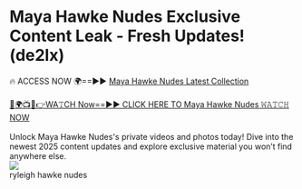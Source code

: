 # Maya Hawke Nudes Exclusive Content Leak - Fresh Updates! (de2lx)

🔥 ACCESS NOW 🌍==►► <a href="https://tinyurl.com/2mz8nhtm" rel="nofollow">Maya Hawke Nudes Latest Collection</a>
<br><br>
[🔴🌍📺📱👉WA𝚃CH Now==►► CLICK HERE TO Maya Hawke Nudes 𝚆𝙰𝚃𝙲𝙷 NOW](https://tinyurl.com/2mz8nhtm)
<br><br>
Unlock Maya Hawke Nudes's private videos and photos today! Dive into the newest 2025 content updates and explore exclusive material you won’t find anywhere else.
<br>
<a href="https://tinyurl.com/2mz8nhtm" rel="nofollow" data-target="animated-image.originalLink"><img src="https://camo.githubusercontent.com/8a4f000d20f83aca3bf7ec5f350d767afa0574a8a352519fd8cfa583a6f93a33/68747470733a2f2f692e696d6775722e636f6d2f644a486b345a712e676966" data-canonical-src="https://i.imgur.com/dJHk4Zq.gif" style="max-width: 100%; display: inline-block;" data-target="animated-image.originalImage"></a>
<br>
ryleigh hawke nudes
